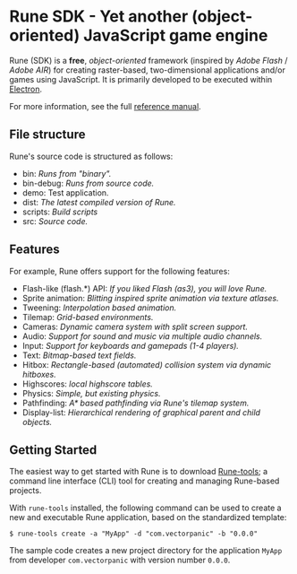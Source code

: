 # Rune SDK - Yet another (object-oriented) JavaScript game engine

Rune (SDK) is a **free**, *object-oriented* framework (inspired by *Adobe Flash* / *Adobe AIR*) for creating raster-based, two-dimensional applications and/or games using JavaScript. It is primarily developed to be executed within [Electron](https://www.electronjs.org/).

For more information, see the full [reference manual](https://vectorpanic.github.io/rune-docs/).

## File structure

Rune's source code is structured as follows:

 - bin: *Runs from "binary".*
 - bin-debug: *Runs from source code.*
 - demo: Test application.
 - dist: *The latest compiled version of Rune.*
 - scripts: *Build scripts*
 - src: *Source code.*

## Features

For example, Rune offers support for the following features:

- Flash-like (flash.*) API: *If you liked Flash (as3), you will love Rune.*
- Sprite animation: *Blitting inspired sprite animation via texture atlases.*
- Tweening: *Interpolation based animation.*
- Tilemap: *Grid-based environments.*
- Cameras: *Dynamic camera system with split screen support.*
- Audio: *Support for sound and music via multiple audio channels.*
- Input: *Support for keyboards and gamepads (1-4 players).*
- Text: *Bitmap-based text fields.*
- Hitbox: *Rectangle-based (automated) collision system via dynamic hitboxes.*
- Highscores: *local highscore tables.*
- Physics: *Simple, but existing physics.*
- Pathfinding: *A\* based pathfinding via Rune's tilemap system.*
- Display-list: *Hierarchical rendering of graphical parent and child objects.*

## Getting Started

The easiest way to get started with Rune is to download [Rune-tools](https://github.com/VectorPanic/rune-tools); a command line interface (CLI) tool for creating and managing Rune-based projects.

With `rune-tools` installed, the following command can be used to create a new and executable Rune application, based on the standardized template:

```shell
$ rune-tools create -a "MyApp" -d "com.vectorpanic" -b "0.0.0"
```

The sample code creates a new project directory for the application `MyApp` from developer `com.vectorpanic` with version number `0.0.0`.